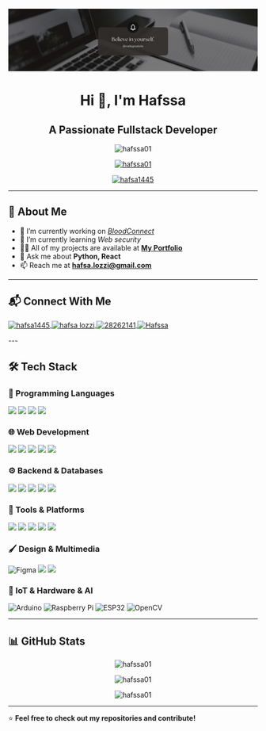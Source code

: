 ![Banner](https://github.com/hafssa01/hafssa01/blob/master/Blue%20Modern%20Corporate%20Staff%20Profile%20LinkedIn%20Banner.png)
<h1 align="center">Hi 👋, I'm Hafssa</h1>
<h2 align="center">A Passionate Fullstack Developer</h3>


<p align="center">
  <img src="https://komarev.com/ghpvc/?username=hafssa01&label=Profile%20views&color=0e75b6&style=flat" alt="hafssa01" />
</p>

<p align="center">
  <a href="https://github.com/ryo-ma/github-profile-trophy">
    <img src="https://github-profile-trophy.vercel.app/?username=hafssa01&theme=onedark" alt="hafssa01" />
  </a>
</p>

<p align="center">
  <a href="https://twitter.com/hafsa1445" target="blank">
    <img src="https://img.shields.io/twitter/follow/hafsa1445?logo=twitter&style=for-the-badge" alt="hafsa1445" />
  </a>
</p>

---

## 🚀 About Me
- 🔭 I’m currently working on *[BloodConnect](https://www.blood-connect.me/)*
- 🌱 I’m currently learning *Web security*
- 👨‍💻 All of my projects are available at **[My Portfolio](https://hafssa-portfolio.netlify.app/)**
- 💬 Ask me about **Python, React**
- 📫 Reach me at **hafsa.lozzi@gmail.com**

---


## 📬 Connect With Me
<p align="left">
  <a href="https://twitter.com/hafsa1445" target="blank">
    <img align="center" src="https://raw.githubusercontent.com/rahuldkjain/github-profile-readme-generator/master/src/images/icons/Social/twitter.svg" alt="hafsa1445" height="30" width="40" />
  </a>
  <a href="https://linkedin.com/in/hafsa-lozzi" target="blank">
    <img align="center" src="https://raw.githubusercontent.com/rahuldkjain/github-profile-readme-generator/master/src/images/icons/Social/linked-in-alt.svg" alt="hafsa lozzi" height="30" width="40" />
  </a>
  <a href="https://stackoverflow.com/users/28262141" target="blank">
    <img align="center" src="https://raw.githubusercontent.com/rahuldkjain/github-profile-readme-generator/master/src/images/icons/Social/stack-overflow.svg" alt="28262141" height="30" width="40" />
  </a>
  <a href="https://discord.com/users/1139608196051370046" target="blank"><img align="center" src="https://raw.githubusercontent.com/rahuldkjain/github-profile-readme-generator/master/src/images/icons/Social/discord.svg" alt="Hafssa" height="30" width="40" /></a>
</p>
---

## 🛠️ Tech Stack
### **📌 Programming Languages**
![](https://img.shields.io/badge/Python-3776AB?style=for-the-badge&logo=python&logoColor=white)
![](https://img.shields.io/badge/JavaScript-F7DF1E?style=for-the-badge&logo=javascript&logoColor=black)
![](https://img.shields.io/badge/TypeScript-3178C6?style=for-the-badge&logo=typescript&logoColor=white)
![](https://img.shields.io/badge/C-00599C?style=for-the-badge&logo=c&logoColor=white)

### **🌐 Web Development**
![](https://img.shields.io/badge/WordPress-21759B?style=for-the-badge&logo=wordpress&logoColor=white)
![](https://img.shields.io/badge/HTML5-E34F26?style=for-the-badge&logo=html5&logoColor=white)
![](https://img.shields.io/badge/CSS3-1572B6?style=for-the-badge&logo=css3&logoColor=white)
![](https://img.shields.io/badge/Bootstrap-7952B3?style=for-the-badge&logo=bootstrap&logoColor=white)
![](https://img.shields.io/badge/React-20232A?style=for-the-badge&logo=react&logoColor=61DAFB)

### **⚙️ Backend & Databases**
![](https://img.shields.io/badge/Flask-000000?style=for-the-badge&logo=flask&logoColor=white)
![](https://img.shields.io/badge/Node.js-339933?style=for-the-badge&logo=node.js&logoColor=white)
![](https://img.shields.io/badge/MongoDB-47A248?style=for-the-badge&logo=mongodb&logoColor=white)
![](https://img.shields.io/badge/PostgreSQL-336791?style=for-the-badge&logo=postgresql&logoColor=white)
![](https://img.shields.io/badge/Redis-DC382D?style=for-the-badge&logo=redis&logoColor=white)

### **🔧 Tools & Platforms**
![](https://img.shields.io/badge/Git-F05032?style=for-the-badge&logo=git&logoColor=white)
![](https://img.shields.io/badge/Postman-FF6C37?style=for-the-badge&logo=postman&logoColor=white)
![](https://img.shields.io/badge/Docker-2496ED?style=for-the-badge&logo=docker&logoColor=white)
![](https://img.shields.io/badge/Nginx-009639?style=for-the-badge&logo=nginx&logoColor=white)
![](https://img.shields.io/badge/Linux-FCC624?style=for-the-badge&logo=linux&logoColor=black)


### **🖌️ Design & Multimedia**
![Figma](https://img.shields.io/badge/Figma-F24E1E?style=for-the-badge&logo=figma&logoColor=white)
![](https://img.shields.io/badge/Adobe%20Premiere%20Pro-999999?style=for-the-badge&logo=adobepremierepro&logoColor=white)
![](https://img.shields.io/badge/Adobe%20Photoshop-31A8FF?style=for-the-badge&logo=adobephotoshop&logoColor=white)

### **🤖 IoT & Hardware & AI**
![Arduino](https://img.shields.io/badge/Arduino-00979D?style=for-the-badge&logo=arduino&logoColor=white)
![Raspberry Pi](https://img.shields.io/badge/Raspberry%20Pi-C51A4A?style=for-the-badge&logo=raspberrypi&logoColor=white)
![ESP32](https://img.shields.io/badge/ESP32-003C7F?style=for-the-badge&logo=espressif&logoColor=white)
![OpenCV](https://img.shields.io/badge/OpenCV-5C3EE8?style=for-the-badge&logo=opencv&logoColor=white)

---

## 📊 GitHub Stats
<p align="center">
  <img src="https://github-readme-stats.vercel.app/api?username=hafssa01&show_icons=true&theme=radical" alt="hafssa01" />
</p>
<p align="center">
  <img src="https://github-readme-streak-stats.herokuapp.com/?user=hafssa01&theme=radical" alt="hafssa01" />
</p>
<p align="center">
  <img src="https://github-readme-stats.vercel.app/api/top-langs/?username=hafssa01&layout=compact&theme=radical" alt="hafssa01" />
</p>

---

⭐ **Feel free to check out my repositories and contribute!**
